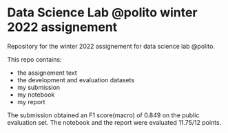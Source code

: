 # Data Science Lab @polito winter 2022 assignement 
Repository for the winter 2022 assignement for data science lab @polito. 

This repo contains:
  - the assignement text
  - the development and evaluation datasets
  - my submission
  - my notebook
  - my report

The submission obtained an F1 score(macro) of 0.849 on the public evaluation set.
The notebook and the report were evaluated 11.75/12 points.

